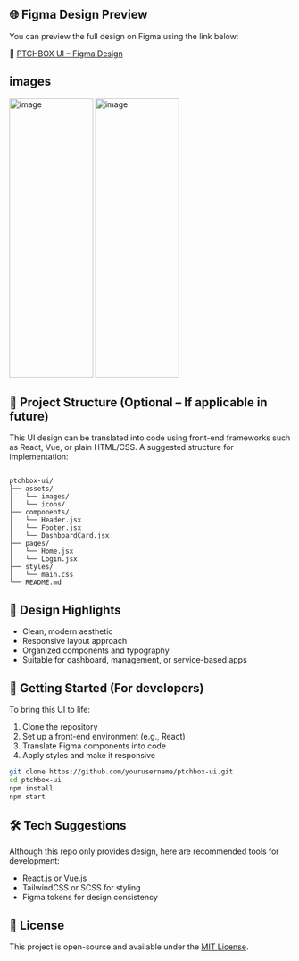 ## 🌐 Figma Design Preview

You can preview the full design on Figma using the link below:

🔗 [PTCHBOX UI – Figma Design](https://www.figma.com/design/LcM9TEFY975JkY84vhw3vv/PTCHBOX-UI?node-id=317-3&t=8lNhD4tiJHWiThTj-1)

## images

<img width="150" height="500" alt="image" src="https://github.com/user-attachments/assets/ccfcdc99-60af-47a8-a14f-760c20a60ad7" />
<img width="150" height="500" alt="image" src="https://github.com/user-attachments/assets/43eb366a-62c5-40e0-b809-947267b47563" />




## 📁 Project Structure (Optional – If applicable in future)

This UI design can be translated into code using front-end frameworks such as React, Vue, or plain HTML/CSS. A suggested structure for implementation:

```

ptchbox-ui/
├── assets/
│   └── images/
│   └── icons/
├── components/
│   └── Header.jsx
│   └── Footer.jsx
│   └── DashboardCard.jsx
├── pages/
│   └── Home.jsx
│   └── Login.jsx
├── styles/
│   └── main.css
└── README.md

````

## 🎨 Design Highlights

- Clean, modern aesthetic
- Responsive layout approach
- Organized components and typography
- Suitable for dashboard, management, or service-based apps

## 🚀 Getting Started (For developers)

To bring this UI to life:
1. Clone the repository
2. Set up a front-end environment (e.g., React)
3. Translate Figma components into code
4. Apply styles and make it responsive

```bash
git clone https://github.com/yourusername/ptchbox-ui.git
cd ptchbox-ui
npm install
npm start
````

## 🛠 Tech Suggestions

Although this repo only provides design, here are recommended tools for development:

* React.js or Vue.js
* TailwindCSS or SCSS for styling
* Figma tokens for design consistency

## 📄 License

This project is open-source and available under the [MIT License](LICENSE).

